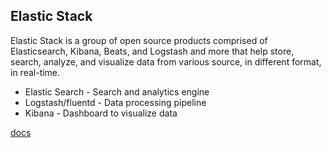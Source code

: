 ## Elastic Stack
Elastic Stack is a group of open source products comprised of Elasticsearch, Kibana, Beats, and Logstash and more that help store, search, analyze, and visualize data from various source, in different format, in real-time.

- Elastic Search - Search and analytics engine
- Logstash/fluentd - Data processing pipeline
- Kibana - Dashboard to visualize data

[docs](https://www.elastic.co/guide/index.html)

